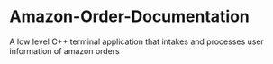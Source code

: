 # Amazon-Order-Documentation
A low level C++ terminal application that intakes and processes user information of amazon orders

